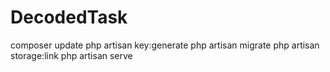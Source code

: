 # DecodedTask
composer update
php artisan key:generate
php artisan migrate
php artisan storage:link
php artisan serve